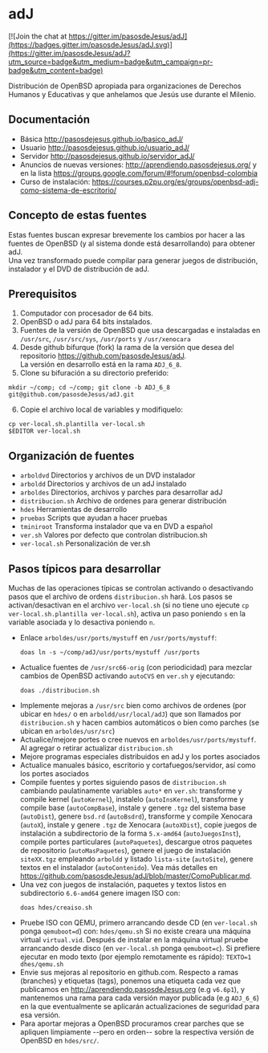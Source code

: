adJ
===

[![Join the chat at https://gitter.im/pasosdeJesus/adJ](https://badges.gitter.im/pasosdeJesus/adJ.svg)](https://gitter.im/pasosdeJesus/adJ?utm_source=badge&utm_medium=badge&utm_campaign=pr-badge&utm_content=badge)

Distribución de OpenBSD apropiada para organizaciones de Derechos Humanos 
y Educativas y que anhelamos que Jesús use durante el Milenio.

Documentación
-------------


* Básica <http://pasosdejesus.github.io/basico_adJ/>
* Usuario <http://pasosdejesus.github.io/usuario_adJ/>
* Servidor <http://pasosdejesus.github.io/servidor_adJ/>
* Anuncios de nuevas versiones: <http://aprendiendo.pasosdejesus.org/> y en la lista <https://groups.google.com/forum/#!forum/openbsd-colombia>
* Curso de instalación: <https://courses.p2pu.org/es/groups/openbsd-adj-como-sistema-de-escritorio/>

Concepto de estas fuentes
-------------------------

Estas fuentes buscan expresar brevemente los cambios por hacer a las 
fuentes de OpenBSD (y al sistema donde está desarrollando) para obtener adJ.  
Una vez transformado puede compilar para generar juegos de distribución, 
instalador y el DVD de distribución de adJ.


Prerequisitos
-------------

1. Computador con procesador de 64 bits.
2. OpenBSD o adJ para 64 bits instalados.
3. Fuentes de la versión de OpenBSD que usa descargadas e instaladas 
   en ```/usr/src```, ```/usr/src/sys```, ```/usr/ports``` y 
   ```/usr/xenocara```
4. Desde github bifurque (fork) la rama de la versión que desea del 
   repositorio <https://github.com/pasosdeJesus/adJ>.  
   La versión en desarrollo está en la rama
   ```ADJ_6_8```.
5. Clone su bifuración a su directorio preferido:
```
mkdir ~/comp; cd ~/comp; git clone -b ADJ_6_8 git@github.com/pasosdeJesus/adJ.git
```
6. Copie el archivo local de variables y modifiquelo:
```
cp ver-local.sh.plantilla ver-local.sh
$EDITOR ver-local.sh
```


Organización de fuentes
-----------------------

- ```arboldvd```   Directorios y archivos de un DVD instalador
- ```arboldd```    Directorios y archivos de un adJ instalado
- ```arboldes```   Directorios, archivos y parches para desarrollar adJ
- ```distribucion.sh```	Archivo de ordenes para generar distribución
- ```hdes```       Herramientas de desarrollo
- ```pruebas```    Scripts que ayudan a hacer pruebas
- ```tminiroot```  Transforma instalador que va en DVD a español
- ```ver.sh```     Valores por defecto que controlan distribucion.sh
- ```ver-local.sh```		Personalización de ver.sh



Pasos típicos para desarrollar
------------------------------

Muchas de las operaciones típicas se controlan activando o desactivando pasos 
que el archivo de ordens ```distribucion.sh``` hará.  Los pasos se 
activan/desactivan en el archivo ```ver-local.sh``` (si no tiene uno ejecute 
```cp ver-local.sh.plantilla ver-local.sh```), activa un paso poniendo ```s``` 
en la variable asociada y lo desactiva poniendo ```n```.

* Enlace ```arboldes/usr/ports/mystuff``` en ```/usr/ports/mystuff```:  
	```
	doas ln -s ~/comp/adJ/usr/ports/mystuff /usr/ports
	```
* Actualice fuentes de ```/usr/src66-orig``` (con periodicidad) para mezclar 
  cambios de OpenBSD activando ```autoCVS``` en ```ver.sh``` y ejecutando:
	```
	doas ./distribucion.sh
	```
* Implemente mejoras a ```/usr/src``` bien como archivos de ordenes (por 
  ubicar en ```hdes/``` o en ```arboldd/usr/local/adJ```) que son llamados 
  por ```distribucion.sh``` y hacen cambios automáticos  o bien como 
  parches (se ubican en ```arboldes/usr/src```)
* Actualice/mejore portes o cree nuevos en ```arboldes/usr/ports/mystuff```.  
  Al agregar o retirar actualizar ```distribucion.sh```
* Mejore programas especiales distribuidos en adJ y los portes asociados
* Actualice manuales básico, escritorio y cortafuegos/servidor, así como los 
  portes asociados
* Compile fuentes y portes siguiendo pasos de ```distribucion.sh``` cambiando 
  paulatinamente variables ```auto*``` en ```ver.sh```: transforme y compile 
  kernel (```autoKernel```), instalelo (```autoInsKernel```), transforme y 
  compile base (```autoCompBase```), instale y genere ```.tgz``` del 
  sistema base (```autoDist```), genere ```bsd.rd``` (```autoBsdrd```), 
  transforme y compile Xenocara (```autoX```), instale y genere ```.tgz``` de 
  Xenocara (```autoXDist```), copie juegos de instalación a subdirectorio 
  de la forma ```5.x-amd64``` (```autoJuegosInst```), compile portes 
  particulares (```autoPaquetes```), descargue otros paquetes de 
  repositorio (```autoMasPaquetes```), genere el juego de instalación 
  ```siteXX.tgz``` empleando ```arboldd``` y listado ```lista-site``` 
  (```autoSite```), genere textos en el instalador (```autoContenido```).
  Vea más detalles en <https://github.com/pasosdeJesus/adJ/blob/master/ComoPublicar.md>.
* Una vez con juegos de instalación, paquetes y textos listos en 
  subdirectorio ```6.6-amd64``` genere imagen ISO con: 
	```
	doas hdes/creaiso.sh
	```
* Pruebe ISO con QEMU, primero arrancando desde CD (en ```ver-local.sh``` 
  ponga ```qemuboot=d```) con: 
	```hdes/qemu.sh```
  Si no existe creara una máquina virtual ```virtual.vid```.  Después 
  de instalar en la máquina virtual pruebe arrancando desde disco (en 
  ```ver-local.sh``` ponga ```qemuboot=c```).   Si prefiere ejecutar en 
  modo texto (por ejemplo remotamente es rápido): 
	```TEXTO=1 dhes/qemu.sh```
* Envie sus mejoras al repositorio en github.com.  Respecto a ramas 
  (branches) y etiquetas (tags), ponemos una etiqueta cada vez que 
  publicamos en <http://aprendiendo.pasosdeJesus.org> (e.g ```v6.6p1```), 
  y mantenemos una rama para cada versión mayor publicada (e.g ```ADJ_6_6```) 
  en la que eventualmente se aplicarán actualizaciones de seguridad para esa 
  versión.
* Para aportar mejoras a OpenBSD procuramos crear parches que se apliquen 
  limpiamente --pero en orden-- sobre la respectiva versión de OpenBSD 
  en ```hdes/src/```.

